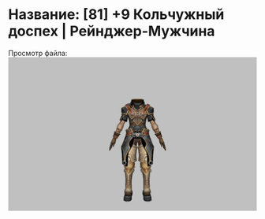 # Название: [81] +9 Кольчужный доспех | Рейнджер-Мужчина

Просмотр файла:
![p020002.png](p020002.png)